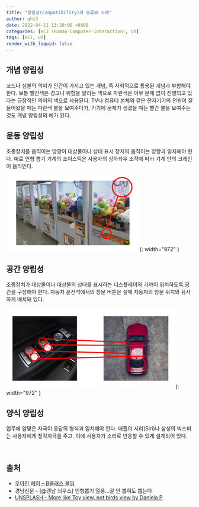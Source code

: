 ```yaml
---
title: "양립성(Compatibility)의 종류와 사례"
author: gh13
date: 2022-04-11 13:20:00 +0800
categories: [HCI (Human-Computer-Interaction), UX]
tags: [HCI, UX]
render_with_liquid: false
---
```


## 개념 양립성

코드나 심볼의 의미가 인간이 가지고 있는 개념, 즉 사회적으로 통용된 개념과 부합해야 한다. 보통 빨간색은 경고나 위험을 알리는 색으로 파란색은 아무 문제 없이 진행되고 있다는 긍정적인 의미의 색으로 사용된다. TV나 컴퓨터 본체와 같은 전자기기의 전원이 잘 들어왔을 때는 파란색 불을 보여주다가, 기기에 문제가 생겼을 때는 빨간 불을 보여주는 것도 개념 양립성의 예가 된다.  

## 운동 양립성

조종장치를 움직이는 방향이 대상물이나 상태 표시 장치의 움직이는 방향과 일치해야 한다. 예로 인형 뽑기 기계의 조이스틱은 사용자의 상하좌우 조작에 따라 기계 안의 크레인이 움직인다.  

![Move Compatibility Example](/assets/img/post_img/2022-04-11-01.png){: width="972" }

## 공간 양립성

조종장치가 대상물이나 대상물의 상태를 표시하는 디스플레이와 가까이 위치하도록 공간을 구성해야 한다. 자동차 운전석에서의 창문 버튼은 실제 자동차의 창문 위치와 유사하게 배치돼 있다.  

![Space Compatibility Example](/assets/img/post_img/2022-04-11-02.png){: width="972" }

## 양식 양립성

업무에 알맞은 자극이 응답의 형식과 일치해야 한다. 애플의 시리(Siri)나 삼성의 빅스비는 사용자에게 청각자극을 주고, 이에 사용자가 소리로 반응할 수 있게 설계되어 있다.  

<br/>

## 출처

- [우아한 헤어 – B클래스 몰딩](https://blog.daum.net/hairgo3256/585)
- 경남신문 \- \[@갱남 늬우스\] 인형뽑기 열풍…잘 안 뽑혀도 뽑는다
- [UNSPLASH - More like Toy view, not birds view by Daniela P](https://unsplash.com/photos/YU9rbNLQxSY)
  
